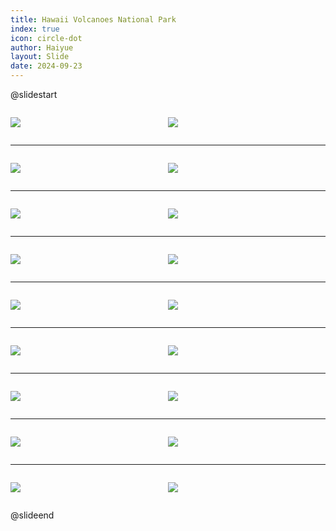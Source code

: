 ```yaml
---
title: Hawaii Volcanoes National Park
index: true
icon: circle-dot
author: Haiyue
layout: Slide
date: 2024-09-23
---
```

 
@slidestart

<div style="display:flex">
<div style="flex:1">

![](/reading/english/Level-K/Hawaii%20Volcanoes%20National%20Park/001.webp)
</div>
<div style="flex:1">

![](/reading/english/Level-K/Hawaii%20Volcanoes%20National%20Park/002.webp)
</div>
</div>

---

<div style="display:flex">
<div style="flex:1">

![](/reading/english/Level-K/Hawaii%20Volcanoes%20National%20Park/003.webp)
</div>
<div style="flex:1">

![](/reading/english/Level-K/Hawaii%20Volcanoes%20National%20Park/004.webp)
</div>
</div>

---

<div style="display:flex">
<div style="flex:1">

![](/reading/english/Level-K/Hawaii%20Volcanoes%20National%20Park/005.webp)
</div>
<div style="flex:1">

![](/reading/english/Level-K/Hawaii%20Volcanoes%20National%20Park/006.webp)
</div>
</div>

---

<div style="display:flex">
<div style="flex:1">

![](/reading/english/Level-K/Hawaii%20Volcanoes%20National%20Park/007.webp)
</div>
<div style="flex:1">

![](/reading/english/Level-K/Hawaii%20Volcanoes%20National%20Park/008.webp)
</div>
</div>

---

<div style="display:flex">
<div style="flex:1">

![](/reading/english/Level-K/Hawaii%20Volcanoes%20National%20Park/009.webp)
</div>
<div style="flex:1">

![](/reading/english/Level-K/Hawaii%20Volcanoes%20National%20Park/010.webp)
</div>
</div>

---

<div style="display:flex">
<div style="flex:1">

![](/reading/english/Level-K/Hawaii%20Volcanoes%20National%20Park/011.webp)
</div>
<div style="flex:1">

![](/reading/english/Level-K/Hawaii%20Volcanoes%20National%20Park/012.webp)
</div>
</div>

---

<div style="display:flex">
<div style="flex:1">

![](/reading/english/Level-K/Hawaii%20Volcanoes%20National%20Park/013.webp)
</div>
<div style="flex:1">

![](/reading/english/Level-K/Hawaii%20Volcanoes%20National%20Park/014.webp)
</div>
</div>

---

<div style="display:flex">
<div style="flex:1">

![](/reading/english/Level-K/Hawaii%20Volcanoes%20National%20Park/015.webp)
</div>
<div style="flex:1">

![](/reading/english/Level-K/Hawaii%20Volcanoes%20National%20Park/016.webp)
</div>
</div>

---

<div style="display:flex">
<div style="flex:1">

![](/reading/english/Level-K/Hawaii%20Volcanoes%20National%20Park/017.webp)
</div>
<div style="flex:1">

![](/reading/english/Level-K/Hawaii%20Volcanoes%20National%20Park/018.webp)
</div>
</div>

@slideend